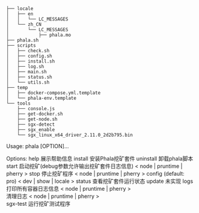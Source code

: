 ```
├── locale
│   ├── en
│   │   └── LC_MESSAGES
│   └── zh_CN
│       └── LC_MESSAGES
│           ├── phala.mo
├── phala.sh
├── scripts
│   ├── check.sh
│   ├── config.sh
│   ├── install.sh
│   ├── log.sh
│   ├── main.sh
│   ├── status.sh
│   └── utils.sh
├── temp
│   ├── docker-compose.yml.template
│   └── phala-env.template
└── tools
    ├── console.js
    ├── get-docker.sh
    ├── get-node.sh
    ├── sgx-detect
    ├── sgx_enable
    └── sgx_linux_x64_driver_2.11.0_2d2b795.bin
```


Usage:
	phala <debug> [OPTION]...

Options:
	help								展示帮助信息
	install								安装Phala挖矿套件
	uninstall							卸载phala脚本
	start								启动挖矿(debug参数允许输出挖矿套件日志信息)
		< node | pruntime | pherry >
	stop								停止挖矿程序
		< node | pruntime | pherry >
	config								(default: pro)
		< dev | show | locale >
	status								查看挖矿套件运行状态
	update			 					未实现
	logs								打印所有容器日志信息
		< node | pruntime | pherry >	
		<clean>							清理日志 
			< node | pruntime | pherry >			
	sgx-test							运行挖矿测试程序
